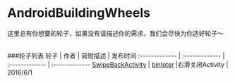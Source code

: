 # AndroidBuildingWheels
这里总有你想要的轮子，如果没有请描述你的需求，我们会尽快为你造好轮子～<br><br>

###轮子列表
轮子 | 作者 | 简短描述 | 发布时间
:------------- | :------------- | :------------- | :-------------
[SwipeBackActivity](https://github.com/binIoter/SwipeBackActivity) | [binIoter](https://github.com/binIoter) |右滑关闭Activity | 2016/6/1
